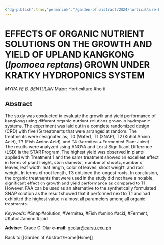 ```yaml
---
{"dg-publish":true,"permalink":"/garden-of-abstract/2024/horticulture-bentulan/","created":"2024-05-23T16:09:09.004+08:00"}
---
```


# EFFECTS OF ORGANIC NUTRIENT SOLUTIONS ON THE GROWTH AND YIELD OF UPLAND KANGKONG (***Ipomoea reptans***) GROWN UNDER KRATKY HYDROPONICS SYSTEM
*MYRA FE B. BENTULAN*
Major: Horticulture #horti 
## Abstract
The study was conducted to evaluate the growth and yield performance of kangkong using different organic nutrient solutions grown in hydroponic systems. The experiment was laid out in a complete randomized design (CRD) with five (5) treatments that were arranged at random. The treatments were designated as; T0 (Water), T1 (SNAP), T2 (Kuhol Amino Acid), T3 (Fish Amino Acid), and T4 (Vermitea + Fermented Plant Juice). The results were analyzed using ANOVA and Least Significant Difference (LSD) in the STAR Program. The highest yield was observed in plants applied with Treatment 1 and the same treatment showed an excellent effect in terms of plant height, stem diameter, number of shoots, number of leaves, leaf width, leaf length, color of leaves, shoot weight, and root weight. In terms of root length, T3 obtained the longest roots. In conclusion, the organic treatments that were used in the study did not have a notable, significant effect on growth and yield performance as compared to T1. However, FAA can be used as an alternative to the synthetically formulated SNAP solution as the result showed that it performed next to T1 and had exhibited the highest value in almost all parameters among all organic treatments.

*Keywords*: #Snap #solution, #Vermitea, #Fish #amino #acid, #Ferment, #Kuhol #amino #acid

**Adviser**: Grace C. Olar
**e-mail**: gcolar@carsu.edu.ph

Back to [[Garden of Abstract/Home\|Home]]